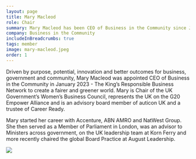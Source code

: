 ```yaml
---
layout: page
title: Mary Macleod
role: Chair
summary: Mary Macleod has been CEO of Business in the Community since January 2023.
company: Business in the Community
includeInBreadcrumbs: true
tags: member
image: mary-macleod.jpeg
order: 1
---
```


<div class="govuk-grid-row">
  <div class="govuk-grid-column-two-thirds">
  
Driven by purpose, potential, innovation and better outcomes for business, government and community, Mary Macleod was appointed CEO of Business in the Community in January 2023 - The King’s Responsible Business Network to create a fairer and greener world. Mary is Chair of the UK Government’s Women’s Business Council, represents the UK on the G20 Empower Alliance and is an advisory board member of auticon UK and a trustee of Career Ready.
 
Mary started her career with Accenture, ABN AMRO and NatWest Group. She then served as a Member of Parliament in London, was an advisor to Ministers across government, on the UK leadership team at Korn Ferry and more recently chaired the global Board Practice at August Leadership.

  </div>
  <div class="govuk-grid-column-one-third member-page-image"><img src="/images/{{image}}"/></div>
</div>
